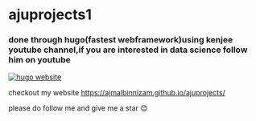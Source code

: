 # ajuprojects1

### done through hugo(fastest webframework)using kenjee youtube channel,if you are interested in data science follow him on youtube



[![hugo website](https://img.youtube.com/vi/mEZ1Hj5yQ-8/0.jpg)](https://www.youtube.com/watch?v=mEZ1Hj5yQ-8)




checkout my website https://ajmalbinnizam.github.io/ajuprojects/

please do follow me and give me a star :blush:

